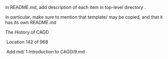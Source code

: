 in README.md, add description of each item in top-level directory .

In particular, make sure to mention that template/ may be copied, and that it has its own README.md



The History of CAGD

​	Location 142 of 968

​	Add md/ 1 Introduction to CAGD/9.md



